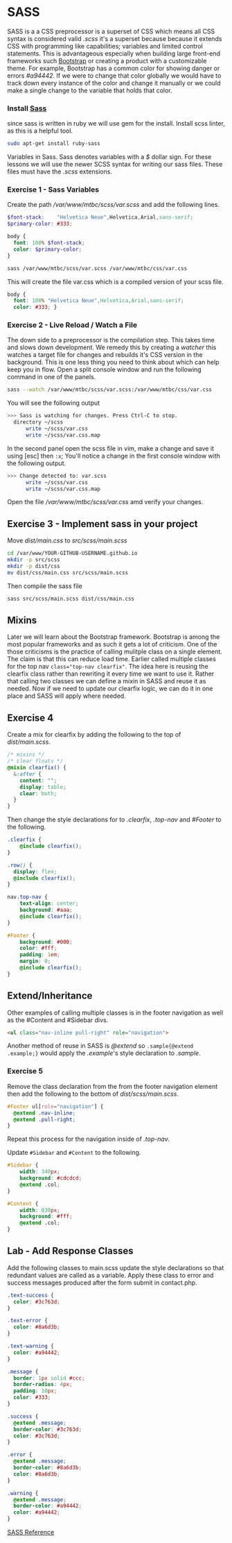 # SASS

SASS is a a CSS preprocessor is a superset of CSS which means all CSS syntax is considered valid _.scss_ it's a superset because because it extends CSS with programming like capabilities; variables and limited control statements. This is advantageous especially when building large front-end frameworks such [Bootstrap](http://getbootstrap.com/) or creating a product with a customizable theme. For example, Bootstrap has a common color for showing danger or errors _#a94442_. If we were to change that color globally we would have to track down every instance of the color and change it manually or we could make a single change to the variable that holds that color.

### Install [Sass](http://sass-lang.com/)

since sass is written in ruby we will use gem for the install. Install scss linter, as this is a helpful tool.

```sh
sudo apt-get install ruby-sass
```

Variables in Sass. Sass denotes variables with a _$_ dollar sign. For these lessons we will use the newer SCSS syntax for writing our sass files. These files must have the _.scss_ extensions.

### Exercise 1 - Sass Variables

Create the path */var/www/mtbc/scss/var.scss* and add the following lines.

```scss
$font-stack:    "Helvetica Neue",Helvetica,Arial,sans-serif;
$primary-color: #333;

body {
  font: 100% $font-stack;
  color: $primary-color;
}
```

```sh
sass /var/www/mtbc/scss/var.scss /var/www/mtbc/css/var.css
```

This will create the file var.css which is a compiled version of your scss file.

```css
body {
  font: 100% "Helvetica Neue",Helvetica,Arial,sans-serif;
  color: #333; }
```

### Exercise 2 - Live Reload / Watch a File

The down side to a preprocessor is the compilation step. This takes time and slows down development. We remedy this by creating a *watcher* this watches a target file for changes and rebuilds it's CSS version in the background. This is one less thing you need to think about which can help keep you in flow. Open a split console window and run the following command in one of the panels.

```sh
sass --watch /var/www/mtbc/scss/var.scss:/var/www/mtbc/css/var.css
```

You will see the following output
```sh
>>> Sass is watching for changes. Press Ctrl-C to stop.
  directory ~/scss
      write ~/scss/var.css
      write ~/scss/var.css.map

```

In the second panel open the scss file in vim, make a change and save it using [esc] then ```:x```; You'll notice a change in the first console window with the following output.

```sh
>>> Change detected to: var.scss
      write ~/scss/var.css
      write ~/scss/var.css.map

```

Open the file */var/www/mtbc/scss/var.css* amd verify your changes.

## Exercise 3 - Implement sass in your project

Move *dist/main.css* to *src/scss/main.scss*

```sh
cd /var/www/YOUR-GITHUB-USERNAME.github.io
mkdir -p src/scss
mkdir -p dist/css
mv dist/css/main.css src/scss/main.scss
```

Then compile the sass file

```sh
sass src/scss/main.scss dist/css/main.css
```

## Mixins

Later we will learn about the Bootstrap framework. Bootstrap is among the most popular frameworks and as such it gets a lot of criticism. One of the those criticisms is the practice of calling mulitple class on a single element. The claim is that this can reduce load time. Earlier called multiple classes for the top nav ```class="top-nav clearfix"```. The idea here is reusing the clearfix class rather than rewriting it every time we want to use it. Rather that calling two classes we can define a mixin in SASS and reuse it as needed. Now if we need to update our clearfix logic, we can do it in one place and SASS will apply where needed.

## Exercise 4

Create a mix for clearfix by adding the following to the top of *dist/main.scss*.
```scss
/* mixins */
/* clear floats */
@mixin clearfix() {
  &:after {
    content: "";
    display: table;
    clear: both;
  }
}
```

Then change the style declarations for to *.clearfix*, *.top-nav* and *#Footer* to the following.
```scss
.clearfix {
    @include clearfix();
}

.row() {
  display: flex;
  @include clearfix();
}

nav.top-nav {
    text-align: center;
    background: #aaa;
    @include clearfix();
}

#Footer {
    background: #000;
    color: #fff;
    padding: 1em;
    margin: 0;
    @include clearfix();
}
```

## Extend/Inheritance
Other examples of calling multiple classes is in the footer navigation as well as the #Content and #Sidebar divs.

```html
<ul class="nav-inline pull-right" role="navigation">
```

Another method of reuse in SASS is *@extend* so ```.sample{@extend .example;}``` would apply the *.example*'s style declaration to *.sample*.

### Exercise 5
Remove the class declaration from the from the footer navigation element then add the following to the bottom of *dist/scss/main.scss*.
```scss
#Footer ul[role="navigation"] {
  @extend .nav-inline;
  @extend .pull-right;
}
```
Repeat this process for the navigation inside of *.top-nav*.

Update ```#Sidebar``` and ```#Content``` to the following.
```css
#Sidebar {
    width: 340px;
    background: #cdcdcd;
    @extend .col;
}

#Content {
    width: 830px;
    background: #fff;
    @extend .col;
}
```

## Lab - Add Response Classes

Add the following classes to main.scss update the style declarations so that redundant values are called as a variable. Apply these class to error and success messages produced after the form submit in contact.php.

```scss
.text-success {
  color: #3c763d;
}

.text-error {
  color: #8a6d3b;
}

.text-warning {
  color: #a94442;
}

.message {
  border: 1px solid #ccc;
  border-radius: 4px;
  padding: 10px;
  color: #333;
}

.success {
  @extend .message;
  border-color: #3c763d;
  color: #3c763d;
}

.error {
  @extend .message;
  border-color: #8a6d3b;
  color: #8a6d3b;
}

.warning {
  @extend .message;
  border-color: #a94442;
  color: #a94442;
}
```

[SASS Reference](http://sass-lang.com/documentation/file.SASS_REFERENCE.html)
